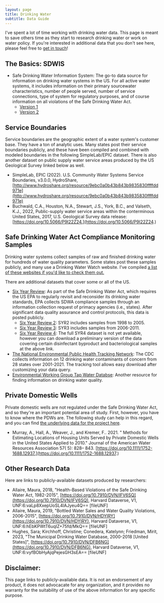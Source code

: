 ```yaml
---
layout: page
title: Drinking Water
subtitle: Data Guide 
---
```


I've spent a lot of time working with drinking water data. This page is meant to save others time as they start to research drinking water or work on water policy. If you're interested in additional data that you don't see here, please feel free to [get in touch](mailto:austin.wes@epa.gov)! 


## The Basics: SDWIS

- Safe Drinking Water Information System: The go-to data source for information on drinking water systems in the US. For all active water systems, it includes information on their primary sourcewater characteristics, number of people served, number of service connections, type of system for regulatory purposes, and of course information on all violations of the Safe Drinking Water Act.     
  - [Version 1](https://sdwis.epa.gov/ords/sfdw_pub/r/sfdw/sdwis_fed_reports_public/200) 
  - [Version 2](https://obipublic.epa.gov/analytics/saw.dll?PortalPages&PortalPath=/shared/SFDW/_portal/Public&Page=Summary)


## Service Boundaries

Service boundaries are the geographic extent of a water system's customer base. They have a ton of analytic uses. Many states post their service boundaries publicly, and these have been compiled and combined with modeled boundaries in the following SimpleLab/EPIC dataset. There is also another dataset on public supply water service areas produced by the US Geological Survey linked below as well. 
- SimpleLab, EPIC (2022). U.S. Community Water Systems Service Boundaries, v3.0.0, HydroShare, [http://www.hydroshare.org/resource/9ebc0a0b43b843b9835830ffffdd971e](http://www.hydroshare.org/resource/9ebc0a0b43b843b9835830ffffdd971e)
- Buchwald, C.A., Houston, N.A., Stewart, J.S., York, B.C., and Valseth, K.J., 2022, Public-supply water service areas within the conterminous United States, 2017, U.S. Geological Survey data release: [https://doi.org/10.5066/P9I22Z24.](https://doi.org/10.5066/P9I22Z24.) 


## Safe Drinking Water Act Compliance Monitoring Samples

Drinking water systems collect samples of raw and finished drinking water for hundreds of water quality parameters. Some states post these samples publicly, and many use a Drinking Water Watch website. I've compiled [a list of these websites if you'd like to check them out.](https://wesaustin.github.io/files/List_of_Website_Links.xlsx) 

There are additional datasets that cover some or all of the US. 
- [Six Year Review](https://www.epa.gov/dwsixyearreview): As part of the Safe Drinking Water Act, which requires the US EPA to regularly revisit and reconsider its drinking water standards, EPA collects SDWA compliance samples through an information collection request of primacy agencies (i.e., states). After significant data quality assurance and control protocols, this data is posted publicly. 
  - [Six Year Review 2](https://www.epa.gov/dwsixyearreview/six-year-review-2-contaminant-occurrence-data-1998-2005): SYR2 includes samples from 1998 to 2005. 
  - [Six Year Review 3](https://www.epa.gov/dwsixyearreview/contaminant-occurrence-and-related-data-six-year-review-drinking-water-standards): SYR3 includes samples from 2006-2011. 
  - [Six Year Review 4](https://www.epa.gov/dwsixyearreview/six-year-review-4-drinking-water-standards-information-collection-request): The full SYR4 dataset is not yet available, however you can download a preliminary version of the data covering certain disinfectant byproduct and bacteriological samples at the above link. 
- [The National Environmental Public Health Tracking Network](https://ephtracking.cdc.gov/DataExplorer/): The CDC collects information on 12 drinking water contaminants of concern from 28 states over 2001-2021. The tracking tool allows easy download after customizing your data query. 
- [Environmental Working Group Tap Water Databse](https://www.ewg.org/tapwater/): Another resource for finding information on drinking water quality.   



## Private Domestic Wells 

Private domestic wells are not regulated under the Safe Drinking Water Act, and so they're an important potential area of study. First, however, you have to know where the PDWs are. The following study can help in this regard, and you can find [the underlying data for the project here](https://epa.maps.arcgis.com/apps/webappviewer/index.html?id=7ffe9ca0a2044e9c8e2b8f256c99525f). 
- Murray, A., Hall, A., Weaver, J., and Kremer, F.. 2021. " Methods for Estimating Locations of Housing Units Served by Private Domestic Wells in the United States Applied to 2010." Journal of the American Water Resources Association 57( 5): 828– 843. [https://doi.org/10.1111/1752-1688.12937.](https://doi.org/10.1111/1752-1688.12937.)


## Other Research Data 

Here are links to publicly-available datasets produced by researchers:
- Allaire, Maura, 2018, "Health-Based Violations of the Safe Drinking Water Act, 1982-2015", [https://doi.org/10.7910/DVN/IFV6SQ](https://doi.org/10.7910/DVN/IFV6SQ), Harvard Dataverse, V1, UNF:6:vaLp8XxepUoSL4lAJyeu4Q== [fileUNF] 
- Allaire, Maura, 2019, "Bottled Water Sales and Water Quality Violations, 2006-2015", [https://doi.org/10.7910/DVN/HDYIRY](https://doi.org/10.7910/DVN/HDYIRY), Harvard Dataverse, V1, UNF:6:hEbKPWtT6uqIZ+75fd/MkQ== [fileUNF]
- Hughes, Sara; Kirchhoff, Christine; Conedera, Katelynn; Friedman, Mirit, 2023, "The Municipal Drinking Water Database, 2000-2018 [United States]", [https://doi.org/10.7910/DVN/DFB6NG](https://doi.org/10.7910/DVN/DFB6NG), Harvard Dataverse, V1, UNF:6:vyfBObHyAjqPejesGH3sEA== [fileUNF]


## Disclaimer: 
This page links to publicly-available data. It is not an endorsement of any product, it does not advocacate for any organization, and it provides no warranty for the suitability of use of the above information for any specific purpose. 


